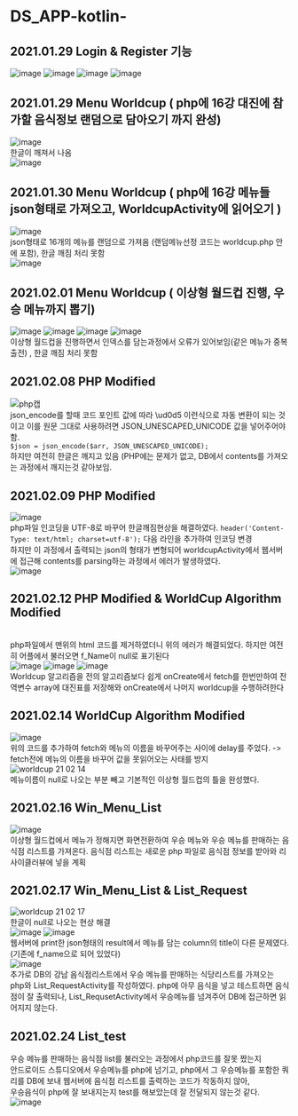 # DS_APP-kotlin-

## 2021.01.29 Login & Register 기능
![image](https://user-images.githubusercontent.com/62757915/106252371-8e10a900-6259-11eb-8f0f-a0bd219fb8ef.png)
![image](https://user-images.githubusercontent.com/62757915/106252400-979a1100-6259-11eb-9494-2b08e3122116.png)
![image](https://user-images.githubusercontent.com/62757915/106088611-a5706900-6169-11eb-978f-ed11fc541da2.png)
![image](https://user-images.githubusercontent.com/62757915/106088629-adc8a400-6169-11eb-84b6-eabc394d2f62.png)

## 2021.01.29 Menu Worldcup ( php에 16강 대진에 참가할 음식정보 랜덤으로 담아오기 까지 완성)
![image](https://user-images.githubusercontent.com/62757915/106287367-0a22e500-628a-11eb-9912-481aafeaecc2.png)
</br> 한글이 깨져서 나옴 </br>
![image](https://user-images.githubusercontent.com/62757915/106287546-435b5500-628a-11eb-9941-f307cd328e2e.png)

## 2021.01.30 Menu Worldcup ( php에 16강 메뉴들 json형태로 가져오고, WorldcupActivity에 읽어오기 )
![image](https://user-images.githubusercontent.com/62757915/106353424-d0a3b580-632d-11eb-8294-91ead3ab3456.png)
</br>json형태로 16개의 메뉴를 랜덤으로 가져옴 (랜덤메뉴선정 코드는 worldcup.php 안에 포함), 한글 깨짐 처리 못함 </br> 
![image](https://user-images.githubusercontent.com/62757915/106353433-e1542b80-632d-11eb-9a85-93285576f19b.png)

## 2021.02.01 Menu Worldcup ( 이상형 월드컵 진행, 우승 메뉴까지 뽑기)
![image](https://user-images.githubusercontent.com/62757915/106443145-83efe400-64bf-11eb-8514-f489190c24e1.png)
![image](https://user-images.githubusercontent.com/62757915/106443179-89e5c500-64bf-11eb-895f-970191fda5ed.png)
![image](https://user-images.githubusercontent.com/62757915/106443211-92d69680-64bf-11eb-90f4-c05936989369.png)
![image](https://user-images.githubusercontent.com/62757915/106443258-a08c1c00-64bf-11eb-9045-305db04fd135.png)
</br>이상형 월드컵을 진행하면서 인덱스를 담는과정에서 오류가 있어보임(같은 메뉴가 중복출전) , 한글 깨짐 처리 못함 </br> 

## 2021.02.08 PHP Modified
![php캡](https://user-images.githubusercontent.com/62757915/107182592-628f7a80-6a20-11eb-9d3b-83e5715caaa7.PNG)
</br> json_encode를 할때 코드 포인트 값에 따라 \ud0d5 이런식으로 자동 변환이 되는 것이고 이를 원문 그대로 사용하려면 JSON_UNESCAPED_UNICODE 값을 넣어주어야 함.</br> 
```$json = json_encode($arr, JSON_UNESCAPED_UNICODE);```</br> 하지만 여전히 한글은 깨지고 있음 (PHP에는 문제가 없고, DB에서 contents를 가져오는 과정에서 깨지는것 같아보임.

## 2021.02.09 PHP Modified
![image](https://user-images.githubusercontent.com/62757915/107235259-db65f500-6a67-11eb-8394-537bf282809a.png)
</br> php파일 인코딩을 UTF-8로 바꾸어 한글깨짐현상을 해결하였다.
```header('Content-Type: text/html; charset=utf-8');``` 다음 라인을 추가하여 인코딩 변경
</br> 하지만 이 과정에서 출력되는 json의 형태가 변형되어 worldcupActivity에서 웹서버에 접근해 contents를 parsing하는 과정에서 에러가 발생하였다.</br>
![image](https://user-images.githubusercontent.com/62757915/107238520-47962800-6a6b-11eb-992e-77c0d6c99f52.png)

## 2021.02.12 PHP Modified & WorldCup Algorithm Modified
</br> php파일에서 맨위의 html 코드를 제거하였더니 위의 에러가 해결되었다. 하지만 여전히 어플에서 불러오면 f_Name이 null로 표기된다</br>
![image](https://user-images.githubusercontent.com/62757915/107772230-54728e80-6d7f-11eb-8d43-1aee91d08381.png)
![image](https://user-images.githubusercontent.com/62757915/107773114-859f8e80-6d80-11eb-8223-546fd57471e8.png)
![image](https://user-images.githubusercontent.com/62757915/107773174-a10a9980-6d80-11eb-98ee-f1efaa19d507.png)
</br> Worldcup 알고리즘을 전의 알고리즘보다 쉽게 onCreate에서 fetch를 한번만하여 전역변수 array에 대진표를 저장해와 onCreate에서 나머지 worldcup을 수행하려한다

## 2021.02.14 WorldCup Algorithm Modified
![image](https://user-images.githubusercontent.com/62757915/107879674-9b968600-6f1d-11eb-8381-b31b9ac94799.png)
</br> 위의 코드를 추가하여 fetch와 메뉴의 이름을 바꾸어주는 사이에 delay를 주었다. -> fetch전에 메뉴의 이름을 바꾸어 값을 못읽어오는 사태를 방지</br>
![worldcup 21 02 14](https://user-images.githubusercontent.com/62757915/107879677-a05b3a00-6f1d-11eb-950c-a576cc88a8d0.gif)
</br> 메뉴이름이 null로 나오는 부분 빼고 기본적인 이상형 월드컵의 틀을 완성했다.

## 2021.02.16 Win_Menu_List
![image](https://user-images.githubusercontent.com/62757915/108087690-08935280-70bb-11eb-985e-937c2030669f.png)
</br> 이상형 월드컵에서 메뉴가 정해지면 화면전환하여 우승 메뉴와 우승 메뉴를 판매하는 음식점 리스트를 가져온다. 음식점 리스트는 새로운 php 파일로 음식점 정보를 받아와 리사이클러뷰에 넣을 계획 

## 2021.02.17 Win_Menu_List & List_Request
![worldcup 21 02 17](https://user-images.githubusercontent.com/62757915/108188520-0381e200-7153-11eb-81ec-529c4e53b914.gif)
</br> 한글이 null로 나오는 현상 해결 </br>
![image](https://user-images.githubusercontent.com/62757915/108189242-df72d080-7153-11eb-8cba-e949a2422595.png)
![image](https://user-images.githubusercontent.com/62757915/108188566-11376780-7153-11eb-802e-fbbd4ea8858d.png)
</br> 웹서버에 print한 json형태의 result에서 메뉴를 담는 column의 title이 다른 문제였다. (기존에 f_name으로 되어 있었다)</br>
![image](https://user-images.githubusercontent.com/62757915/108189889-97a07900-7154-11eb-87ae-51ad7cb13d1c.png)
</br>추가로 DB의 강남 음식점리스트에서 우승 메뉴를 판매하는 식당리스트를 가져오는 php와 List_RequestActivity를 작성하였다. php에 아무 음식을 넣고 테스트하면 음식점이 잘 출력되나, List_RequsetActivity에서 우승메뉴를 넘겨주어 DB에 접근하면 읽어지지 않는다.

## 2021.02.24 List_test
우승 메뉴를 판매하는 음식점 list를 불러오는 과정에서 php코드를 잘못 짰는지 
</br>안드로이드 스튜디오에서 우승메뉴를 php에 넘기고, php에서 그 우승메뉴를 포함한 쿼리를 DB에 보내 웹서버에  음식점 리스트를 출력하는 코드가 작동하지 않아, 
</br>우승음식이 php에 잘 보내지는지 test를 해보았는데 잘 전달되지 않는것 같다.</br>
![image](https://user-images.githubusercontent.com/62757915/108975611-038d5f00-76ca-11eb-8a10-08b35d22de39.png)
